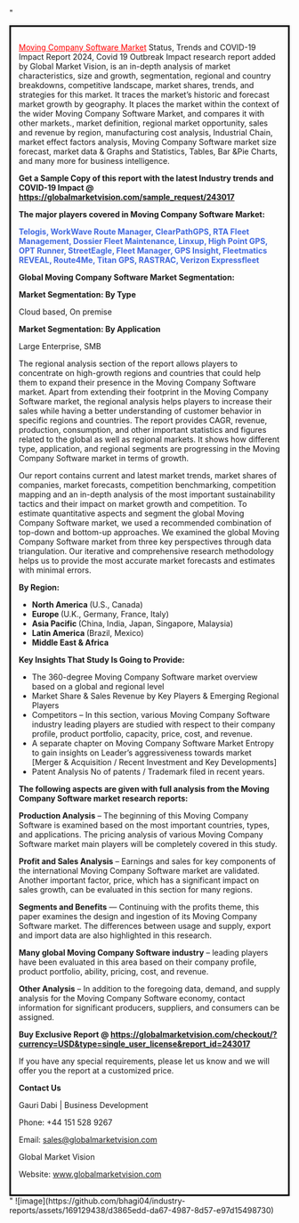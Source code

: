 "<div style='border: 3px solid black; padding: 1em;'>

<a style='color: #ff0000;' href='https://globalmarketvision.com/reports/global-moving-company-software-market/243017'>Moving Company Software Market</a> Status, Trends and COVID-19 Impact Report 2024, Covid 19 Outbreak Impact research report added by Global Market Vision, is an in-depth analysis of market characteristics, size and growth, segmentation, regional and country breakdowns, competitive landscape, market shares, trends, and strategies for this market. It traces the market’s historic and forecast market growth by geography. It places the market within the context of the wider Moving Company Software Market, and compares it with other markets., market definition, regional market opportunity, sales and revenue by region, manufacturing cost analysis, Industrial Chain, market effect factors analysis, Moving Company Software market size forecast, market data &amp; Graphs and Statistics, Tables, Bar &amp;Pie Charts, and many more for business intelligence.

<strong>Get a Sample Copy of this report with the latest Industry trends and COVID-19 Impact @</strong><strong> <a style='color: #ff0000;' href='https://globalmarketvision.com/sample_request/243017?utm_source=linkedinPulse&utm_medium=Bhagyashree&utm_campaign=Bhagyashree'><strong>https://globalmarketvision.com/sample_request/243017 </strong></a></strong>

<strong>The major players covered in Moving Company Software Market:</strong>

<strong style='color: #4169e1;'>Telogis, WorkWave Route Manager, ClearPathGPS, RTA Fleet Management, Dossier Fleet Maintenance, Linxup, High Point GPS, OPT Runner, StreetEagle, Fleet Manager, GPS Insight, Fleetmatics REVEAL, Route4Me, Titan GPS, RASTRAC, Verizon Expressfleet</strong>

<strong>Global Moving Company Software Market Segmentation:</strong>

<strong>Market Segmentation: By Type</strong>

Cloud based, On premise

<strong>Market Segmentation: By Application</strong>

Large Enterprise, SMB

The regional analysis section of the report allows players to concentrate on high-growth regions and countries that could help them to expand their presence in the Moving Company Software market. Apart from extending their footprint in the Moving Company Software market, the regional analysis helps players to increase their sales while having a better understanding of customer behavior in specific regions and countries. The report provides CAGR, revenue, production, consumption, and other important statistics and figures related to the global as well as regional markets. It shows how different type, application, and regional segments are progressing in the Moving Company Software market in terms of growth.

Our report contains current and latest market trends, market shares of companies, market forecasts, competition benchmarking, competition mapping and an in-depth analysis of the most important sustainability tactics and their impact on market growth and competition. To estimate quantitative aspects and segment the global Moving Company Software market, we used a recommended combination of top-down and bottom-up approaches. We examined the global Moving Company Software market from three key perspectives through data triangulation. Our iterative and comprehensive research methodology helps us to provide the most accurate market forecasts and estimates with minimal errors.

<strong>By Region:</strong>
<ul>
  <li><strong> North America </strong>(U.S., Canada)</li>
  <li><strong> Europe </strong>(U.K., Germany, France, Italy)</li>
  <li><strong> Asia Pacific </strong>(China, India, Japan, Singapore, Malaysia)</li>
  <li><strong> Latin America </strong>(Brazil, Mexico)</li>
  <li><strong> Middle East &amp; Africa</strong></li>
</ul>
<strong>Key Insights That Study Is Going to Provide:</strong>
<ul>
  <li>The 360-degree Moving Company Software market overview based on a global and regional level</li>
  <li>Market Share &amp; Sales Revenue by Key Players &amp; Emerging Regional Players</li>
  <li>Competitors – In this section, various Moving Company Software industry leading players are studied with respect to their company profile, product portfolio, capacity, price, cost, and revenue.</li>
  <li>A separate chapter on Moving Company Software Market Entropy to gain insights on Leader’s aggressiveness towards market [Merger &amp; Acquisition / Recent Investment and Key Developments]</li>
  <li>Patent Analysis No of patents / Trademark filed in recent years.</li>
</ul>
<strong>The following aspects are given with full analysis from the Moving Company Software market research reports:</strong>

<strong>Production Analysis</strong> – The beginning of this Moving Company Software is examined based on the most important countries, types, and applications. The pricing analysis of various Moving Company Software market main players will be completely covered in this study.

<strong>Profit and Sales Analysis</strong> – Earnings and sales for key components of the international Moving Company Software market are validated. Another important factor, price, which has a significant impact on sales growth, can be evaluated in this section for many regions.

<strong>Segments and Benefits</strong> — Continuing with the profits theme, this paper examines the design and ingestion of its Moving Company Software market. The differences between usage and supply, export and import data are also highlighted in this research.

<strong>Many global Moving Company Software industry</strong> – leading players have been evaluated in this area based on their company profile, product portfolio, ability, pricing, cost, and revenue.

<strong>Other Analysis</strong> – In addition to the foregoing data, demand, and supply analysis for the Moving Company Software economy, contact information for significant producers, suppliers, and consumers can be assigned.

<strong>Buy Exclusive Report @</strong><strong> <strong><a style='color: #ff0000;' href='https://globalmarketvision.com/checkout/?currency=USD&type=single_user_license&report_id=243017?utm_source=linkedinPulse&utm_medium=Bhagyashree&utm_campaign=Bhagyashree'>https://globalmarketvision.com/checkout/?currency=USD&type=single_user_license&report_id=243017</a></strong></strong>

If you have any special requirements, please let us know and we will offer you the report at a customized price.

<strong>Contact Us</strong>

Gauri Dabi | Business Development

Phone: +44 151 528 9267

Email: <a href='mailto:sales@globalmarketvision.com'>sales@globalmarketvision.com</a>

Global Market Vision

Website: <a href='http://www.globalmarketvision.com/'>www.globalmarketvision.com</a>

</div>"
![image](https://github.com/bhagi04/industry-reports/assets/169129438/d3865edd-da67-4987-8d57-e97d15498730)
